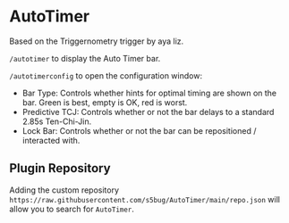 # AutoTimer

Based on the Triggernometry trigger by aya liz.

`/autotimer` to display the Auto Timer bar.

`/autotimerconfig` to open the configuration window:
- Bar Type: Controls whether hints for optimal timing are shown on the bar. Green is best, empty is OK, red is worst.
- Predictive TCJ: Controls whether or not the bar delays to a standard 2.85s Ten-Chi-Jin.
- Lock Bar: Controls whether or not the bar can be repositioned / interacted with.

## Plugin Repository

Adding the custom repository `https://raw.githubusercontent.com/s5bug/AutoTimer/main/repo.json` will allow you to search
for `AutoTimer`.
